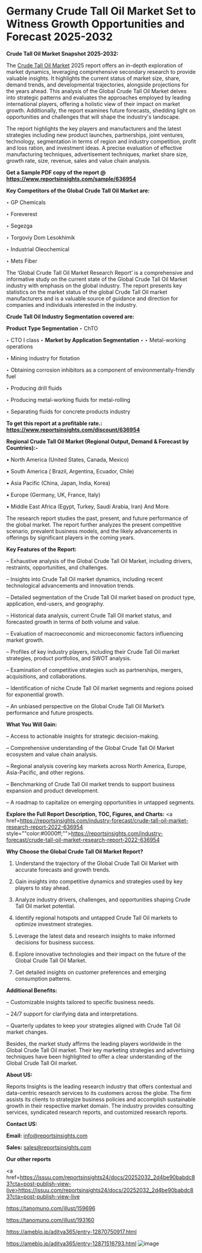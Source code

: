 # Germany Crude Tall Oil Market Set to Witness Growth Opportunities and Forecast 2025-2032

<strong>Crude Tall Oil Market Snapshot 2025-2032:</strong>

The <a href=https://www.reportsinsights.com/sample/636954>Crude Tall Oil Market</a> 2025 report offers an in-depth exploration of market dynamics, leveraging comprehensive secondary research to provide valuable insights. It highlights the current status of market size, share, demand trends, and developmental trajectories, alongside projections for the years ahead. This analysis of the Global Crude Tall Oil Market delves into strategic patterns and evaluates the approaches employed by leading international players, offering a holistic view of their impact on market growth. Additionally, the report examines future forecasts, shedding light on opportunities and challenges that will shape the industry's landscape.

The report highlights the key players and manufacturers and the latest strategies including new product launches, partnerships, joint ventures, technology, segmentation in terms of region and industry competition, profit and loss ration, and investment ideas. A precise evaluation of effective manufacturing techniques, advertisement techniques, market share size, growth rate, size, revenue, sales and value chain analysis.

<strong>Get a Sample PDF copy of the report @ <a href=https://www.reportsinsights.com/sample/636954 style=color:#0000ff;>https://www.reportsinsights.com/sample/636954</a></strong>

<strong>Key Competitors of the Global Crude Tall Oil Market are:</strong>

‣ GP Chemicals

‣ Foreverest

‣ Segezga

‣ Torgoviy Dom Lesokhimik

‣ Industrial Oleochemical

‣ Mets Fiber

The ‘Global Crude Tall Oil Market Research Report’ is a comprehensive and informative study on the current state of the Global Crude Tall Oil Market industry with emphasis on the global industry. The report presents key statistics on the market status of the global Crude Tall Oil market manufacturers and is a valuable source of guidance and direction for companies and individuals interested in the industry.

<strong>Crude Tall Oil Industry Segmentation covered are:</strong>

<strong>Product Type Segmentation</strong>
‣
ChTO

‣ CTO I class
‣ 
<strong>Market by Application Segmentation</strong>
‣
‣  Metal-working operations

‣ Mining industry for flotation

‣ Obtaining corrosion inhibitors as a component of environmentally-friendly fuel

‣ Producing drill fluids

‣ Producing metal-working fluids for metal-rolling

‣ Separating fluids for concrete products industry

<strong>To get this report at a profitable rate.: <a href=https://www.reportsinsights.com/discount/636954 style=color:#0000ff;>https://www.reportsinsights.com/discount/636954</a></strong>

<strong>Regional Crude Tall Oil Market (Regional Output, Demand &amp; Forecast by Countries):-</strong>

• North America (United States, Canada, Mexico)

• South America ( Brazil, Argentina, Ecuador, Chile)

• Asia Pacific (China, Japan, India, Korea)

• Europe (Germany, UK, France, Italy)

• Middle East Africa (Egypt, Turkey, Saudi Arabia, Iran) And More.

The research report studies the past, present, and future performance of the global market. The report further analyzes the present competitive scenario, prevalent business models, and the likely advancements in offerings by significant players in the coming years.

<strong>Key Features of the Report:</strong>

– Exhaustive analysis of the Global Crude Tall Oil Market, including drivers, restraints, opportunities, and challenges.

– Insights into Crude Tall Oil market dynamics, including recent technological advancements and innovation trends.

– Detailed segmentation of the Crude Tall Oil market based on product type, application, end-users, and geography.

– Historical data analysis, current Crude Tall Oil market status, and forecasted growth in terms of both volume and value.

– Evaluation of macroeconomic and microeconomic factors influencing market growth.

– Profiles of key industry players, including their Crude Tall Oil market strategies, product portfolios, and SWOT analysis.

– Examination of competitive strategies such as partnerships, mergers, acquisitions, and collaborations.

– Identification of niche Crude Tall Oil market segments and regions poised for exponential growth.

– An unbiased perspective on the Global Crude Tall Oil Market’s performance and future prospects.

<strong>What You Will Gain:</strong>

– Access to actionable insights for strategic decision-making.

– Comprehensive understanding of the Global Crude Tall Oil Market ecosystem and value chain analysis.

– Regional analysis covering key markets across North America, Europe, Asia-Pacific, and other regions.

– Benchmarking of Crude Tall Oil market trends to support business expansion and product development.

– A roadmap to capitalize on emerging opportunities in untapped segments.

<strong>Explore the Full Report Description, TOC, Figures, and Charts:</strong>
<a href=https://reportsinsights.com/industry-forecast/crude-tall-oil-market-research-report-2022-636954 style=""color:#0000ff;"">https://reportsinsights.com/industry-forecast/crude-tall-oil-market-research-report-2022-636954</a>

<strong>Why Choose the Global Crude Tall Oil Market Report?</strong>

1. Understand the trajectory of the Global Crude Tall Oil Market with accurate forecasts and growth trends.

2. Gain insights into competitive dynamics and strategies used by key players to stay ahead.

3. Analyze industry drivers, challenges, and opportunities shaping Crude Tall Oil market potential.

4. Identify regional hotspots and untapped Crude Tall Oil markets to optimize investment strategies.

5. Leverage the latest data and research insights to make informed decisions for business success.

6. Explore innovative technologies and their impact on the future of the Global Crude Tall Oil Market.

7. Get detailed insights on customer preferences and emerging consumption patterns.

<strong>Additional Benefits:</strong>

– Customizable insights tailored to specific business needs.

– 24/7 support for clarifying data and interpretations.

– Quarterly updates to keep your strategies aligned with Crude Tall Oil market changes.

Besides, the market study affirms the leading players worldwide in the Global Crude Tall Oil market. Their key marketing strategies and advertising techniques have been highlighted to offer a clear understanding of the Global Crude Tall Oil market.

<strong><strong>About US</strong>:</strong>

Reports Insights is the leading research industry that offers contextual and data-centric research services to its customers across the globe. The firm assists its clients to strategize business policies and accomplish sustainable growth in their respective market domain. The industry provides consulting services, syndicated research reports, and customized research reports.

<strong>Contact US:</strong>

<p class=><b>Email:</b> <a href=mailto:info@reportsinsights.com>info@reportsinsights.com</a></p>
<p class=><b>Sales:</b> <a href=mailto:sales@reportsinsights.com>sales@reportsinsights.com</a></p>

<strong>Our other reports</strong>

<a href=https://issuu.com/reportsinsights24/docs/20252032_2d4be90babdc83?cta=post-publish-view-live>https://issuu.com/reportsinsights24/docs/20252032_2d4be90babdc83?cta=post-publish-view-live</a>

<a href=https://tanomuno.com/illust/159696>https://tanomuno.com/illust/159696</a>

<a href=https://tanomuno.com/illust/193160>https://tanomuno.com/illust/193160</a>

<a href=https://ameblo.jp/aditya365/entry-12870750917.html>https://ameblo.jp/aditya365/entry-12870750917.html</a>

<a href=https://ameblo.jp/aditya365/entry-12871516793.html>https://ameblo.jp/aditya365/entry-12871516793.html</a>
![image](https://github.com/user-attachments/assets/97548b22-641d-43f5-8d7d-a274baa9d176)
